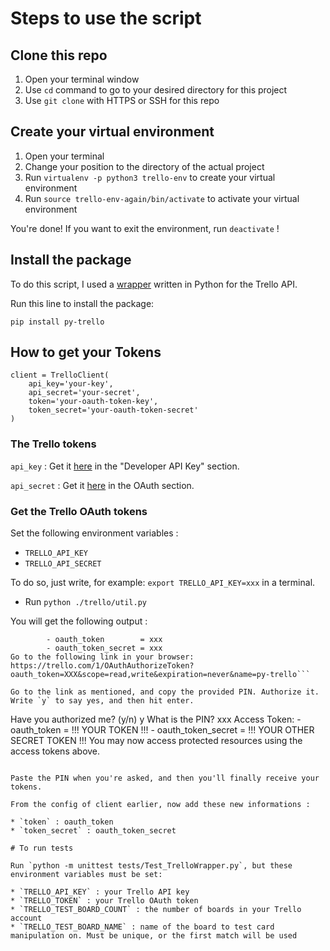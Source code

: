 # Steps to use the script

## Clone this repo 

1. Open your terminal window
2. Use `cd` command to go to your desired directory for this project 
3. Use `git clone` with HTTPS or SSH for this repo 

## Create your virtual environment 

1. Open your terminal
2. Change your position to the directory of the actual project 
3. Run `virtualenv -p python3 trello-env` to create your virtual environment 
4. Run `source trello-env-again/bin/activate` to activate your virtual environment 

You're done! If you want to exit the environment, run `deactivate` !

## Install the package 
To do this script, I used a [wrapper](https://github.com/sarumont/py-trello) written in Python for the Trello API. 

Run this line to install the package: 

`pip install py-trello`



## How to get your Tokens 

    client = TrelloClient(
        api_key='your-key',
        api_secret='your-secret',
        token='your-oauth-token-key',
        token_secret='your-oauth-token-secret'
    )

### The Trello tokens 

`api_key` : Get it [here](https://trello.com/app-key) in the "Developer API Key" section.

`api_secret` : Get it [here](https://trello.com/app-key) in the OAuth section.

### Get the Trello OAuth tokens

Set the following environment variables : 

* `TRELLO_API_KEY`
* `TRELLO_API_SECRET`

To do so, just write, for example: `export TRELLO_API_KEY=xxx` in a terminal.

*  Run `python ./trello/util.py`

You will get the following output : 

```Request Token:    
        - oauth_token        = xxx
        - oauth_token_secret = xxx
Go to the following link in your browser:
https://trello.com/1/OAuthAuthorizeToken?oauth_token=XXX&scope=read,write&expiration=never&name=py-trello```

Go to the link as mentioned, and copy the provided PIN. Authorize it. Write `y` to say yes, and then hit enter. 

```
Have you authorized me? (y/n) y
What is the PIN? xxx
Access Token:
    - oauth_token        = !!! YOUR TOKEN !!! 
    - oauth_token_secret = !!! YOUR OTHER SECRET TOKEN !!!
You may now access protected resources using the access tokens above.
```

Paste the PIN when you're asked, and then you'll finally receive your tokens. 

From the config of client earlier, now add these new informations : 

* `token` : oauth_token
* `token_secret` : oauth_token_secret

# To run tests 

Run `python -m unittest tests/Test_TrelloWrapper.py`, but these environment variables must be set: 

* `TRELLO_API_KEY` : your Trello API key
* `TRELLO_TOKEN` : your Trello OAuth token
* `TRELLO_TEST_BOARD_COUNT` : the number of boards in your Trello account
* `TRELLO_TEST_BOARD_NAME` : name of the board to test card manipulation on. Must be unique, or the first match will be used
